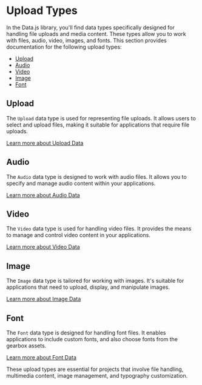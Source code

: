 # Upload Types

In the Data.js library, you'll find data types specifically designed for handling file uploads and media content. These types allow you to work with files, audio, video, images, and fonts. This section provides documentation for the following upload types:

- [Upload](uploaddata.md)
- [Audio](audiodata.md)
- [Video](videodata.md)
- [Image](imagedata.md)
- [Font](fontdata.md)

## Upload

The `Upload` data type is used for representing file uploads. It allows users to select and upload files, making it suitable for applications that require file uploads.

[Learn more about Upload Data](uploaddata.md)

## Audio

The `Audio` data type is designed to work with audio files. It allows you to specify and manage audio content within your applications.

[Learn more about Audio Data](audiodata.md)

## Video

The `Video` data type is used for handling video files. It provides the means to manage and control video content in your applications.

[Learn more about Video Data](videodata.md)

## Image

The `Image` data type is tailored for working with images. It's suitable for applications that need to upload, display, and manipulate images.

[Learn more about Image Data](imagedata.md)

## Font

The `Font` data type is designed for handling font files. It enables applications to include custom fonts, and also choose fonts from the gearbox assets.

[Learn more about Font Data](fontdata.md)

These upload types are essential for projects that involve file handling, multimedia content, image management, and typography customization.
